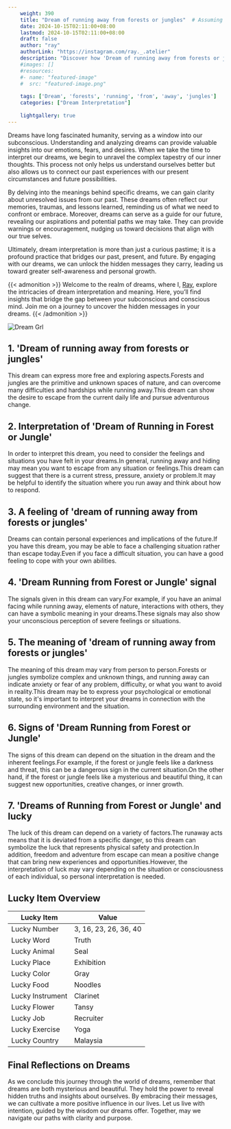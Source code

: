 ```yaml
---
    weight: 390
    title: "Dream of running away from forests or jungles"  # Assuming 'title' column exists
    date: 2024-10-15T02:11:00+08:00
    lastmod: 2024-10-15T02:11:00+08:00
    draft: false
    author: "ray"
    authorLink: "https://instagram.com/ray._.atelier"
    description: "Discover how 'Dream of running away from forests or jungles' can interpret your future and uncover its significant meanings in your life."
    #images: []
    #resources:
    #- name: "featured-image"
    #  src: "featured-image.png"
    
    tags: ['Dream', 'forests', 'running', 'from', 'away', 'jungles']
    categories: ["Dream Interpretation"]
    
    lightgallery: true
---
```

    
Dreams have long fascinated humanity, serving as a window into our subconscious. Understanding and analyzing dreams can provide valuable insights into our emotions, fears, and desires. When we take the time to interpret our dreams, we begin to unravel the complex tapestry of our inner thoughts. This process not only helps us understand ourselves better but also allows us to connect our past experiences with our present circumstances and future possibilities.

By delving into the meanings behind specific dreams, we can gain clarity about unresolved issues from our past. These dreams often reflect our memories, traumas, and lessons learned, reminding us of what we need to confront or embrace. Moreover, dreams can serve as a guide for our future, revealing our aspirations and potential paths we may take. They can provide warnings or encouragement, nudging us toward decisions that align with our true selves.

Ultimately, dream interpretation is more than just a curious pastime; it is a profound practice that bridges our past, present, and future. By engaging with our dreams, we can unlock the hidden messages they carry, leading us toward greater self-awareness and personal growth.

{{< admonition >}}
Welcome to the realm of dreams, where I, [Ray](https://instagram.com/ray._.atelier), explore the intricacies of dream interpretation and meaning. Here, you’ll find insights that bridge the gap between your subconscious and conscious mind. Join me on a journey to uncover the hidden messages in your dreams.
{{< /admonition >}}

![Dream Grl](https://cdn.pixabay.com/photo/2017/11/02/03/35/gothic-2910057_1280.jpg "Dream Grl")

## 1. 'Dream of running away from forests or jungles'
This dream can express more free and exploring aspects.Forests and jungles are the primitive and unknown spaces of nature, and can overcome many difficulties and hardships while running away.This dream can show the desire to escape from the current daily life and pursue adventurous change.

## 2. Interpretation of 'Dream of Running in Forest or Jungle'
In order to interpret this dream, you need to consider the feelings and situations you have felt in your dreams.In general, running away and hiding may mean you want to escape from any situation or feelings.This dream can suggest that there is a current stress, pressure, anxiety or problem.It may be helpful to identify the situation where you run away and think about how to respond.

## 3. A feeling of 'dream of running away from forests or jungles'
Dreams can contain personal experiences and implications of the future.If you have this dream, you may be able to face a challenging situation rather than escape today.Even if you face a difficult situation, you can have a good feeling to cope with your own abilities.

## 4. 'Dream Running from Forest or Jungle' signal
The signals given in this dream can vary.For example, if you have an animal facing while running away, elements of nature, interactions with others, they can have a symbolic meaning in your dreams.These signals may also show your unconscious perception of severe feelings or situations.

## 5. The meaning of 'dream of running away from forests or jungles'
The meaning of this dream may vary from person to person.Forests or jungles symbolize complex and unknown things, and running away can indicate anxiety or fear of any problem, difficulty, or what you want to avoid in reality.This dream may be to express your psychological or emotional state, so it's important to interpret your dreams in connection with the surrounding environment and the situation.

## 6. Signs of 'Dream Running from Forest or Jungle'
The signs of this dream can depend on the situation in the dream and the inherent feelings.For example, if the forest or jungle feels like a darkness and threat, this can be a dangerous sign in the current situation.On the other hand, if the forest or jungle feels like a mysterious and beautiful thing, it can suggest new opportunities, creative changes, or inner growth.

## 7. 'Dreams of Running from Forest or Jungle' and lucky
The luck of this dream can depend on a variety of factors.The runaway acts means that it is deviated from a specific danger, so this dream can symbolize the luck that represents physical safety and protection.In addition, freedom and adventure from escape can mean a positive change that can bring new experiences and opportunities.However, the interpretation of luck may vary depending on the situation or consciousness of each individual, so personal interpretation is needed.

## Lucky Item Overview
| Lucky Item          | Value              |
|---------------|--------------------|
| Lucky Number        | 3, 16, 23, 26, 36, 40  |
| Lucky Word          | Truth |
| Lucky Animal        | Seal |
| Lucky Place         | Exhibition     |
| Lucky Color         | Gray     |
| Lucky Food          | Noodles      |
| Lucky Instrument    | Clarinet |
| Lucky Flower        | Tansy    |
| Lucky Job           | Recruiter       |
| Lucky Exercise      | Yoga  |
| Lucky Country       | Malaysia    |


##  Final Reflections on Dreams

As we conclude this journey through the world of dreams, remember that dreams are both mysterious and beautiful. They hold the power to reveal hidden truths and insights about ourselves. By embracing their messages, we can cultivate a more positive influence in our lives. Let us live with intention, guided by the wisdom our dreams offer. Together, may we navigate our paths with clarity and purpose.
